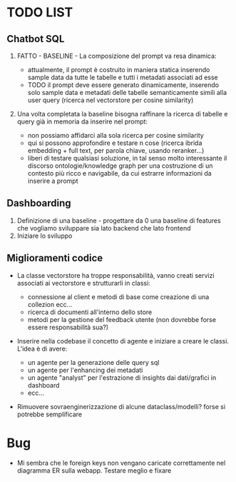 # TODO LIST

## Chatbot SQL

1. FATTO - BASELINE - La composizione del prompt va resa dinamica:
    - attualmente, il prompt è costruito in maniera statica inserendo sample data da tutte le tabelle e tutti i metadati associati ad esse
    - TODO il prompt deve essere generato dinamicamente, inserendo solo sample data e metadati delle tabelle semanticamente simili alla user query (ricerca nel vectorstore per cosine similarity)

2. Una volta completata la baseline bisogna raffinare la ricerca di tabelle e query già in memoria da inserire nel prompt:
    - non possiamo affidarci alla sola ricerca per cosine similarity
    - qui si possono approfondire e testare n cose (ricerca ibrida embedding + full text, per parola chiave, usando reranker...)
    - liberi di testare qualsiasi soluzione, in tal senso molto interessante il discorso ontologie/knowledge graph per una costruzione di un contesto più ricco e navigabile, da cui estrarre informazioni da inserire a prompt

## Dashboarding

1. Definizione di una baseline - progettare da 0 una baseline di features che vogliamo sviluppare sia lato backend che lato frontend
2. Iniziare lo sviluppo

## Miglioramenti codice

- La classe vectorstore ha troppe responsabilità, vanno creati servizi associati ai vectorstore e strutturarli in classi:
    - connessione al client e metodi di base come creazione di una collezion ecc...
    - ricerca di documenti all'interno dello store
    - metodi per la gestione del feedback utente (non dovrebbe forse essere responsabilità sua?)

- Inserire nella codebase il concetto di agente e iniziare a creare le classi. L'idea è di avere:
    - un agente per la generazione delle query sql
    - un agente per l'enhancing dei metadati
    - un agente "analyst" per l'estrazione di insights dai dati/grafici in dashboard
    - ecc...

- Rimuovere sovraenginerizzazione di alcune dataclass/modelli? forse si potrebbe semplificare

# Bug

- Mi sembra che le foreign keys non vengano caricate correttamente nel diagramma ER sulla webapp. Testare meglio e fixare